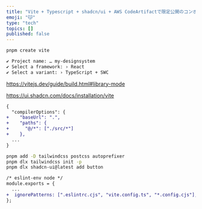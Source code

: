 ```yaml
---
title: "Vite + Typescript + shadcn/ui + AWS CodeArtifactで限定公開のコンポーネントを公開する"
emoji: "😽"
type: "tech"
topics: []
published: false
---
```


```zsh
pnpm create vite

✔ Project name: … my-designsystem
✔ Select a framework: › React
✔ Select a variant: › TypeScript + SWC
```

<https://vitejs.dev/guide/build.html#library-mode>

<https://ui.shadcn.com/docs/installation/vite>

```diff ts:tsconfig.json
{
  "compilerOptions": {
+    "baseUrl": ".",
+    "paths": {
+      "@/*": ["./src/*"]
+    },
  ...
}
```

```sh
pnpm add -D tailwindcss postcss autoprefixer
pnpm dlx tailwindcss init -p
pnpm dlx shadcn-ui@latest add button
```

```diff cjs:.eslintrc.cjs
/* eslint-env node */
module.exports = {
  ...
+  ignorePatterns: [".eslintrc.cjs", "vite.config.ts", "*.config.cjs"],
};
```
